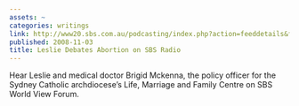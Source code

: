 ```yaml
---
assets: ~
categories: writings
link: http://www20.sbs.com.au/podcasting/index.php?action=feeddetails&feedid=12&id=18137
published: 2008-11-03
title: Leslie Debates Abortion on SBS Radio
---
```

Hear Leslie and medical doctor Brigid Mckenna, the policy officer for
the Sydney Catholic archdiocese’s Life, Marriage and Family Centre on
SBS World View Forum.